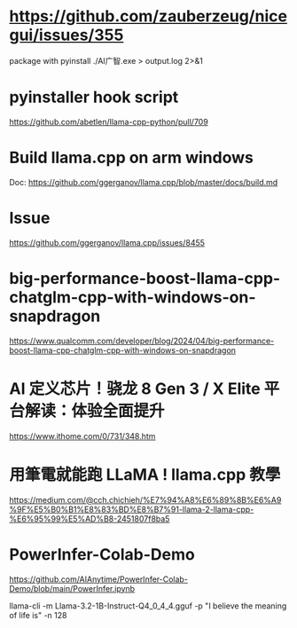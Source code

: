 # https://github.com/zauberzeug/nicegui/issues/355
package with pyinstall
 ./AI广智.exe > output.log 2>&1

# pyinstaller hook script
 https://github.com/abetlen/llama-cpp-python/pull/709

# Build llama.cpp on arm windows
Doc: https://github.com/ggerganov/llama.cpp/blob/master/docs/build.md

# Issue
https://github.com/ggerganov/llama.cpp/issues/8455

# big-performance-boost-llama-cpp-chatglm-cpp-with-windows-on-snapdragon
https://www.qualcomm.com/developer/blog/2024/04/big-performance-boost-llama-cpp-chatglm-cpp-with-windows-on-snapdragon

# AI 定义芯片！骁龙 8 Gen 3 / X Elite 平台解读：体验全面提升
https://www.ithome.com/0/731/348.htm

# 用筆電就能跑 LLaMA ! llama.cpp 教學
https://medium.com/@cch.chichieh/%E7%94%A8%E6%89%8B%E6%A9%9F%E5%B0%B1%E8%83%BD%E8%B7%91-llama-2-llama-cpp-%E6%95%99%E5%AD%B8-2451807f8ba5

# PowerInfer-Colab-Demo
https://github.com/AIAnytime/PowerInfer-Colab-Demo/blob/main/PowerInfer.ipynb


llama-cli -m Llama-3.2-1B-Instruct-Q4_0_4_4.gguf -p "I believe the meaning of life is" -n 128